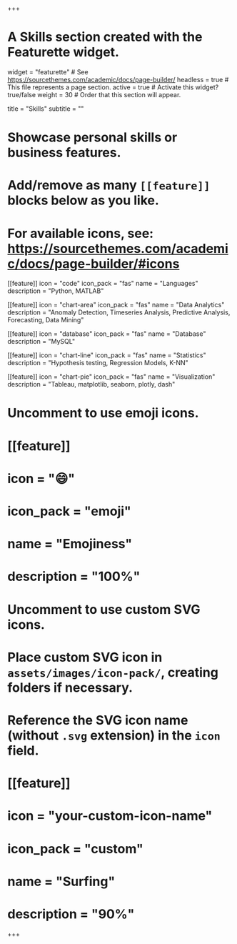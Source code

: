 +++
# A Skills section created with the Featurette widget.
widget = "featurette"  # See https://sourcethemes.com/academic/docs/page-builder/
headless = true  # This file represents a page section.
active = true  # Activate this widget? true/false
weight = 30  # Order that this section will appear.

title = "Skills"
subtitle = ""

# Showcase personal skills or business features.
# 
# Add/remove as many `[[feature]]` blocks below as you like.
# 
# For available icons, see: https://sourcethemes.com/academic/docs/page-builder/#icons

[[feature]]
  icon = "code"
  icon_pack = "fas"
  name = "Languages"
  description = "Python, MATLAB"
  
[[feature]]
  icon = "chart-area"
  icon_pack = "fas"
  name = "Data Analytics"
  description = "Anomaly Detection, Timeseries Analysis, Predictive Analysis, Forecasting, Data Mining"  
  
[[feature]]
  icon = "database"
  icon_pack = "fas"
  name = "Database"
  description = "MySQL"

[[feature]]
  icon = "chart-line"
  icon_pack = "fas"
  name = "Statistics"
  description = "Hypothesis testing, Regression Models, K-NN"

[[feature]]
  icon = "chart-pie"
  icon_pack = "fas"
  name = "Visualization"
  description = "Tableau, matplotlib, seaborn, plotly, dash"

# Uncomment to use emoji icons.
# [[feature]]
#  icon = ":smile:"
#  icon_pack = "emoji"
#  name = "Emojiness"
#  description = "100%"  

# Uncomment to use custom SVG icons.
# Place custom SVG icon in `assets/images/icon-pack/`, creating folders if necessary.
# Reference the SVG icon name (without `.svg` extension) in the `icon` field.
# [[feature]]
#  icon = "your-custom-icon-name"
#  icon_pack = "custom"
#  name = "Surfing"
#  description = "90%"

+++
